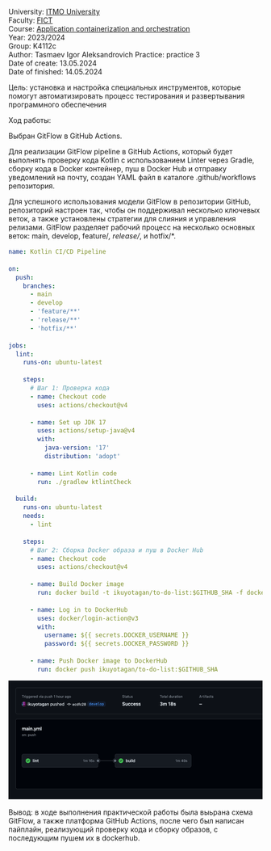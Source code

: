 University: [ITMO University](https://itmo.ru/ru/)  
Faculty: [FICT](https://fict.itmo.ru)  
Course: [Application containerization and orchestration](https://github.com/itmo-ict-faculty/application-containerization-and-orchestration)  
Year: 2023/2024  
Group: K4112c  
Author: Tasmaev Igor Aleksandrovich
Practice: practice 3  
Date of create: 13.05.2024  
Date of finished: 14.05.2024

Цель: установка и настройка специальных инструментов, которые помогут автоматизировать процесс тестирования и развертывания программного обеспечения

Ход работы:

Выбран GitFlow в GitHub Actions.

Для реализации GitFlow pipeline в GitHub Actions, который будет выполнять проверку кода Kotlin с использованием Linter через Gradle, сборку кода в Docker контейнер, пуш в Docker Hub и отправку уведомлений на почту, создан YAML файл в каталоге .github/workflows репозитория.

Для успешного использования модели GitFlow в репозитории GitHub, репозиторий настроен так, чтобы он поддерживал несколько ключевых веток, а также установлены стратегии для слияния и управления релизами. 
GitFlow разделяет рабочий процесс на несколько основных веток: main, develop, feature/*, release/*, и hotfix/*.

```yaml
name: Kotlin CI/CD Pipeline

on:
  push:
    branches:
      - main
      - develop
      - 'feature/**'
      - 'release/**'
      - 'hotfix/**'

jobs:
  lint:
    runs-on: ubuntu-latest

    steps:
      # Шаг 1: Проверка кода
      - name: Checkout code
        uses: actions/checkout@v4

      - name: Set up JDK 17
        uses: actions/setup-java@v4
        with:
          java-version: '17'
          distribution: 'adopt'

      - name: Lint Kotlin code
        run: ./gradlew ktlintCheck

  build:
    runs-on: ubuntu-latest
    needs:
      - lint

    steps:
      # Шаг 2: Сборка Docker образа и пуш в Docker Hub
      - name: Checkout code
        uses: actions/checkout@v4

      - name: Build Docker image
        run: docker build -t ikuyotagan/to-do-list:$GITHUB_SHA -f docker/Dockerfile .

      - name: Log in to DockerHub
        uses: docker/login-action@v3
        with:
          username: ${{ secrets.DOCKER_USERNAME }}
          password: ${{ secrets.DOCKER_PASSWORD }}

      - name: Push Docker image to DockerHub
        run: docker push ikuyotagan/to-do-list:$GITHUB_SHA
```

![Pipeline report](images/img.png)

Вывод: в ходе выполнения практической работы была выьрана схема GitFlow, а также платформа GitHub Actions, после чего был написан пайплайн, реализующий проверку кода и сборку образов, с последующим пушем их в dockerhub.